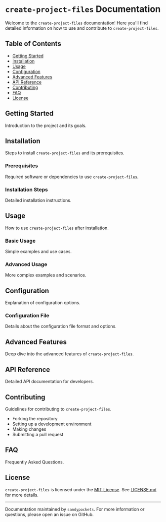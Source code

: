 # `create-project-files` Documentation

Welcome to the `create-project-files` documentation! Here you'll find detailed information on how to use and contribute to `create-project-files`.

## Table of Contents
- [Getting Started](#getting-started)
- [Installation](#installation)
- [Usage](#usage)
- [Configuration](#configuration)
- [Advanced Features](#advanced-features)
- [API Reference](#api-reference)
- [Contributing](#contributing)
- [FAQ](#faq)
- [License](#license)

## Getting Started
Introduction to the project and its goals.

## Installation
Steps to install `create-project-files` and its prerequisites.

### Prerequisites
Required software or dependencies to use `create-project-files`.

### Installation Steps
Detailed installation instructions.

## Usage
How to use `create-project-files` after installation.

### Basic Usage
Simple examples and use cases.

### Advanced Usage
More complex examples and scenarios.

## Configuration
Explanation of configuration options.

### Configuration File
Details about the configuration file format and options.

## Advanced Features
Deep dive into the advanced features of `create-project-files`.

## API Reference
Detailed API documentation for developers.

## Contributing
Guidelines for contributing to `create-project-files`.

- Forking the repository
- Setting up a development environment
- Making changes
- Submitting a pull request

## FAQ
Frequently Asked Questions.

## License
`create-project-files` is licensed under the [MIT License](https://opensource.org/licenses/MIT). See [LICENSE.md](LICENSE.md) for more details.

---

Documentation maintained by `sandypockets`. For more information or questions, please open an issue on GitHub.
